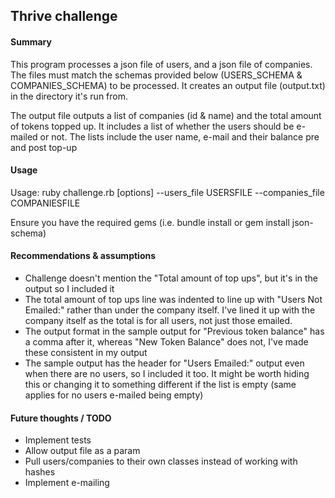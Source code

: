 ## Thrive challenge

#### Summary

This program processes a json file of users, and a json file of companies. The files must match the schemas provided below (USERS_SCHEMA & COMPANIES_SCHEMA) to be processed. It creates an output file (output.txt) in the directory it's run from.

The output file outputs a list of companies (id & name) and the total amount of tokens topped up. It includes a list of whether the users should be e-mailed or not. The lists include the user name, e-mail and their balance pre and post top-up

#### Usage

Usage: ruby challenge.rb [options]
--users_file USERSFILE
--companies_file COMPANIESFILE

Ensure you have the required gems (i.e. bundle install or gem install json-schema)

#### Recommendations & assumptions

- Challenge doesn't mention the "Total amount of top ups", but it's in the output so I included it
- The total amount of top ups line was indented to line up with "Users Not Emailed:" rather than under the company itself. I've lined it up with the company itself as the total is for all users, not just those emailed.
- The output format in the sample output for "Previous token balance" has a comma after it, whereas "New Token Balance" does not, I've made these consistent in my output
- The sample output has the header for "Users Emailed:" output even when there are no users, so I included it too. It might be worth hiding this or changing it to something different if the list is empty (same applies for no users e-mailed being empty)

#### Future thoughts / TODO

- Implement tests
- Allow output file as a param
- Pull users/companies to their own classes instead of working with hashes
- Implement e-mailing
